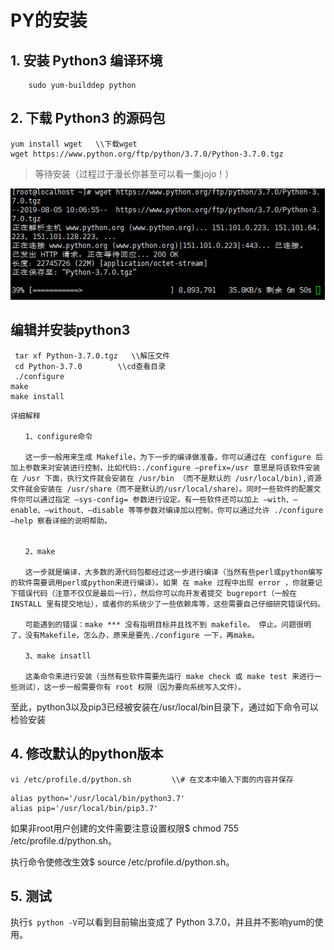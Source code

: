 # PY的安装

## 1. 安装 Python3 编译环境

        sudo yum-builddep python

## 2. 下载 Python3 的源码包

```
yum install wget   \\下载wget
wget https://www.python.org/ftp/python/3.7.0/Python-3.7.0.tgz
```
>等待安装（过程过于漫长你甚至可以看一集jojo！）

![](img/py/1.png)

## 编辑并安装python3

```
 tar xf Python-3.7.0.tgz   \\解压文件
 cd Python-3.7.0        \\cd查看目录
 ./configure        
make
make install
```
```
详细解释

　　1、configure命令

　　这一步一般用来生成 Makefile，为下一步的编译做准备，你可以通过在 configure 后加上参数来对安装进行控制，比如代码:./configure –prefix=/usr 意思是将该软件安装在 /usr 下面，执行文件就会安装在 /usr/bin （而不是默认的 /usr/local/bin),资源文件就会安装在 /usr/share（而不是默认的/usr/local/share）。同时一些软件的配置文件你可以通过指定 –sys-config= 参数进行设定。有一些软件还可以加上 –with、–enable、–without、–disable 等等参数对编译加以控制，你可以通过允许 ./configure –help 察看详细的说明帮助。


　　2、make

　　这一步就是编译，大多数的源代码包都经过这一步进行编译（当然有些perl或python编写的软件需要调用perl或python来进行编译）。如果 在 make 过程中出现 error ，你就要记下错误代码（注意不仅仅是最后一行），然后你可以向开发者提交 bugreport（一般在 INSTALL 里有提交地址），或者你的系统少了一些依赖库等，这些需要自己仔细研究错误代码。

　　可能遇到的错误：make *** 没有指明目标并且找不到 makefile。 停止。问题很明了，没有Makefile，怎么办，原来是要先./configure 一下，再make。

　　3、make insatll

　　这条命令来进行安装（当然有些软件需要先运行 make check 或 make test 来进行一些测试），这一步一般需要你有 root 权限（因为要向系统写入文件）。
```

至此，python3以及pip3已经被安装在/usr/local/bin目录下，通过如下命令可以检验安装


## 4. 修改默认的python版本

```
vi /etc/profile.d/python.sh         \\# 在文本中输入下面的内容并保存
```
```
alias python='/usr/local/bin/python3.7'
alias pip='/usr/local/bin/pip3.7'
```

如果非root用户创建的文件需要注意设置权限$ chmod 755 /etc/profile.d/python.sh。

执行命令使修改生效$ source /etc/profile.d/python.sh。

## 5. 测试 

执行`$ python -V`可以看到目前输出变成了 Python 3.7.0，并且并不影响yum的使用。






